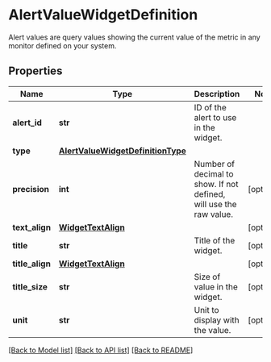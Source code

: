 # AlertValueWidgetDefinition

Alert values are query values showing the current value of the metric in any monitor defined on your system.

## Properties
Name | Type | Description | Notes
------------ | ------------- | ------------- | -------------
**alert_id** | **str** | ID of the alert to use in the widget. | 
**type** | [**AlertValueWidgetDefinitionType**](AlertValueWidgetDefinitionType.md) |  | 
**precision** | **int** | Number of decimal to show. If not defined, will use the raw value. | [optional] 
**text_align** | [**WidgetTextAlign**](WidgetTextAlign.md) |  | [optional] 
**title** | **str** | Title of the widget. | [optional] 
**title_align** | [**WidgetTextAlign**](WidgetTextAlign.md) |  | [optional] 
**title_size** | **str** | Size of value in the widget. | [optional] 
**unit** | **str** | Unit to display with the value. | [optional] 

[[Back to Model list]](README.md#documentation-for-models) [[Back to API list]](README.md#documentation-for-api-endpoints) [[Back to README]](README.md)


